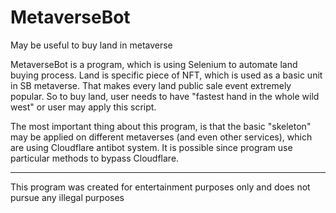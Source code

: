 # MetaverseBot
May be useful to buy land in metaverse

MetaverseBot is a program, which is using Selenium to automate land buying process.
Land is specific piece of NFT, which is used as a basic unit in SB metaverse. That makes every land public sale event extremely popular.
So to buy land, user needs to have "fastest hand in the whole wild west" or user may apply this script.

The most important thing about this program, is that the basic "skeleton" may be applied on different metaverses (and even other services), which are using Cloudflare antibot system. It is possible since program use particular methods to bypass Cloudflare.

-------------------------------------------------------------------------------------------


This program was created for entertainment purposes only and does not pursue any illegal purposes
